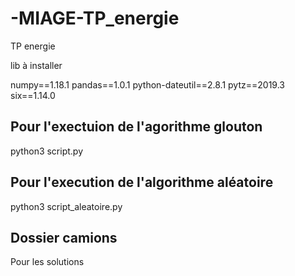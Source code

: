 # -MIAGE-TP_energie
TP energie

lib à installer 

numpy==1.18.1
pandas==1.0.1
python-dateutil==2.8.1
pytz==2019.3
six==1.14.0

## Pour l'exectuion de l'agorithme glouton 
python3 script.py 


## Pour l'execution de l'algorithme aléatoire 
python3 script_aleatoire.py 

## Dossier camions 
Pour les solutions
